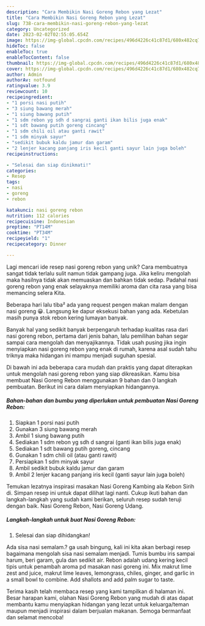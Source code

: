 ```yaml
---
description: "Cara Membikin Nasi Goreng Rebon yang Lezat"
title: "Cara Membikin Nasi Goreng Rebon yang Lezat"
slug: 738-cara-membikin-nasi-goreng-rebon-yang-lezat
category: Uncategorized
date: 2023-02-02T02:55:05.654Z
image: https://img-global.cpcdn.com/recipes/496d4226c41c87d1/680x482cq70/nasi-goreng-rebon-foto-resep-utama.jpg
hideToc: false
enableToc: true
enableTocContent: false
thumbnail: https://img-global.cpcdn.com/recipes/496d4226c41c87d1/680x482cq70/nasi-goreng-rebon-foto-resep-utama.jpg
cover: https://img-global.cpcdn.com/recipes/496d4226c41c87d1/680x482cq70/nasi-goreng-rebon-foto-resep-utama.jpg
author: Admin
authorAv: notfound
ratingvalue: 3.9
reviewcount: 10
recipeingredient:
- "1 porsi nasi putih"
- "3 siung bawang merah"
- "1 siung bawang putih"
- "1 sdm rebon yg sdh d sangrai ganti ikan bilis juga enak"
- "1 sdt bawang putih goreng cincang"
- "1 sdm chili oil atau ganti rawit"
- "1 sdm minyak sayur"
- "sedikit bubuk kaldu jamur dan garam"
- "2 lenjer kacang panjang iris kecil ganti sayur lain juga boleh"
recipeinstructions:

- "Selesai dan siap dinikmati!"
categories:
- Resep
tags:
- nasi
- goreng
- rebon

katakunci: nasi goreng rebon 
nutrition: 112 calories
recipecuisine: Indonesian
preptime: "PT14M"
cooktime: "PT34M"
recipeyield: "1"
recipecategory: Dinner

---
```





Lagi mencari ide resep nasi goreng rebon yang unik? Cara membuatnya sangat tidak terlalu sulit namun tidak gampang juga. Jika keliru mengolah maka hasilnya tidak akan memuaskan dan bahkan tidak sedap. Padahal nasi goreng rebon yang enak selayaknya memiliki aroma dan cita rasa yang bisa memancing selera Kita.





Beberapa hari lalu tiba² ada yang request pengen makan malam dengan nasi goreng 😀. Langsung ke dapur eksekusi bahan yang ada. Kebetulan masih punya stok rebon kering lumayan banyak.

Banyak hal yang sedikit banyak berpengaruh terhadap kualitas rasa dari nasi goreng rebon, pertama dari jenis bahan, lalu pemilihan bahan segar sampai cara mengolah dan menyajikannya. Tidak usah pusing jika ingin menyiapkan nasi goreng rebon yang enak di rumah, karena asal sudah tahu triknya maka hidangan ini mampu menjadi suguhan spesial.






Di bawah ini ada beberapa cara mudah dan praktis yang dapat diterapkan untuk mengolah nasi goreng rebon yang siap dikreasikan. Kamu bisa membuat Nasi Goreng Rebon menggunakan 9 bahan dan 0 langkah pembuatan. Berikut ini cara dalam menyiapkan hidangannya.

<!--inarticleads1-->

##### Bahan-bahan dan bumbu yang diperlukan untuk pembuatan Nasi Goreng Rebon:

1. Siapkan 1 porsi nasi putih
1. Gunakan 3 siung bawang merah
1. Ambil 1 siung bawang putih
1. Sediakan 1 sdm rebon yg sdh d sangrai (ganti ikan bilis juga enak)
1. Sediakan 1 sdt bawang putih goreng, cincang
1. Gunakan 1 sdm chili oil (atau ganti rawit)
1. Persiapkan 1 sdm minyak sayur
1. Ambil sedikit bubuk kaldu jamur dan garam
1. Ambil 2 lenjer kacang panjang iris kecil (ganti sayur lain juga boleh)


Temukan lezatnya inspirasi masakan Nasi Goreng Kambing ala Kebon Sirih di. Simpan resep ini untuk dapat dilihat lagi nanti. Cukup ikuti bahan dan langkah-langkah yang sudah kami berikan, seluruh resep sudah teruji dengan baik. Nasi Goreng Rebon, Nasi Goreng Udang. 

<!--inarticleads2-->

##### Langkah-langkah untuk buat Nasi Goreng Rebon:


1. Selesai dan siap dihidangkan!

Ada sisa nasi semalam.? ga usah bingung, kali ini kita akan berbagi resep bagaimana mengolah sisa nasi semalam menjadi. Tumis bumbu iris sampai harum, beri garam, gula dan sedikit air. Rebon adalah udang kering kecil tipis untuk penambah aroma pd masakan nasi goreng ini. Mix makrut lime zest and juice, makrut lime leaves, lemongrass, chiles, ginger, and garlic in a small bowl to combine. Add shallots and add palm sugar to taste. 

Terima kasih telah membaca resep yang kami tampilkan di halaman ini. Besar harapan kami, olahan Nasi Goreng Rebon yang mudah di atas dapat membantu kamu menyiapkan hidangan yang lezat untuk keluarga/teman maupun menjadi inspirasi dalam berjualan makanan. Semoga bermanfaat dan selamat mencoba!
